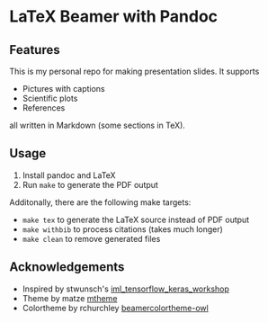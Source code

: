 # LaTeX Beamer with Pandoc

## Features

This is my personal repo for making presentation slides.
It supports

- Pictures with captions
- Scientific plots
- References

all written in Markdown (some sections in TeX).

## Usage

1. Install pandoc and LaTeX
1. Run `make` to generate the PDF output

Additonally, there are the following make targets:

- `make tex` to generate the LaTeX source instead of PDF output
- `make withbib` to process citations (takes much longer)
- `make clean` to remove generated files

## Acknowledgements

- Inspired by stwunsch's [iml_tensorflow_keras_workshop](https://github.com/stwunsch/iml_tensorflow_keras_workshop/tree/master/slides)
- Theme by matze [mtheme](https://github.com/matze/mtheme)
- Colortheme by rchurchley [beamercolortheme-owl](https://github.com/rchurchley/beamercolortheme-owl)
